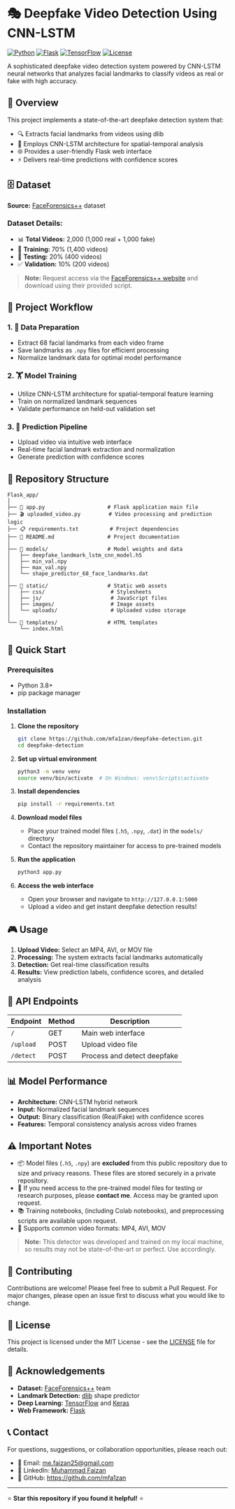 # 🎭 Deepfake Video Detection Using CNN-LSTM

[![Python](https://img.shields.io/badge/Python-3.8+-blue.svg)](https://python.org)
[![Flask](https://img.shields.io/badge/Flask-2.0+-green.svg)](https://flask.palletsprojects.com/)
[![TensorFlow](https://img.shields.io/badge/TensorFlow-2.0+-orange.svg)](https://tensorflow.org)
[![License](https://img.shields.io/badge/License-MIT-yellow.svg)](LICENSE)

A sophisticated deepfake video detection system powered by CNN-LSTM neural networks that analyzes facial landmarks to classify videos as real or fake with high accuracy.
 
## 🎯 Overview 

This project implements a state-of-the-art deepfake detection system that:

- 🔍 Extracts facial landmarks from videos using dlib
- 🧠 Employs CNN-LSTM architecture for spatial-temporal analysis
- 🌐 Provides a user-friendly Flask web interface
- ⚡ Delivers real-time predictions with confidence scores

## 🗄️ Dataset

**Source:** [FaceForensics++](https://github.com/ondyari/FaceForensics) dataset

### Dataset Details:

- 📊 **Total Videos:** 2,000 (1,000 real + 1,000 fake)
- 🎯 **Training:** 70% (1,400 videos)
- 🧪 **Testing:** 20% (400 videos)
- ✅ **Validation:** 10% (200 videos)

> **Note:** Request access via the [FaceForensics++ website](https://github.com/ondyari/FaceForensics) and download using their provided script.

## 🔄 Project Workflow

### 1. 📁 Data Preparation

- Extract 68 facial landmarks from each video frame
- Save landmarks as `.npy` files for efficient processing
- Normalize landmark data for optimal model performance

### 2. 🏋️ Model Training

- Utilize CNN-LSTM architecture for spatial-temporal feature learning
- Train on normalized landmark sequences
- Validate performance on held-out validation set

### 3. 🎯 Prediction Pipeline

- Upload video via intuitive web interface
- Real-time facial landmark extraction and normalization
- Generate prediction with confidence scores

## 📁 Repository Structure

```
Flask_app/
│
├── 🐍 app.py                    # Flask application main file
├── 🎬 uploaded_video.py         # Video processing and prediction logic
├── 📋 requirements.txt          # Project dependencies
├── 📖 README.md                 # Project documentation
│
├── 🤖 models/                   # Model weights and data
│   ├── deepfake_landmark_lstm_cnn_model.h5
│   ├── min_val.npy
│   ├── max_val.npy
│   └── shape_predictor_68_face_landmarks.dat
│
├── 🎨 static/                   # Static web assets
│   ├── css/                     # Stylesheets
│   ├── js/                      # JavaScript files
│   ├── images/                  # Image assets
│   └── uploads/                 # Uploaded video storage
│
└── 📄 templates/                # HTML templates
    └── index.html
```

## 🚀 Quick Start

### Prerequisites

- Python 3.8+
- pip package manager

### Installation

1. **Clone the repository**

   ```bash
   git clone https://github.com/mfa1zan/deepfake-detection.git
   cd deepfake-detection
   ```

2. **Set up virtual environment**

   ```bash
   python3 -m venv venv
   source venv/bin/activate  # On Windows: venv\Scripts\activate
   ```

3. **Install dependencies**

   ```bash
   pip install -r requirements.txt
   ```

4. **Download model files**

   - Place your trained model files (`.h5`, `.npy`, `.dat`) in the `models/` directory
   - Contact the repository maintainer for access to pre-trained models

5. **Run the application**

   ```bash
   python3 app.py
   ```

6. **Access the web interface**
   - Open your browser and navigate to `http://127.0.0.1:5000`
   - Upload a video and get instant deepfake detection results!

## 🎮 Usage

1. **Upload Video:** Select an MP4, AVI, or MOV file
2. **Processing:** The system extracts facial landmarks automatically
3. **Detection:** Get real-time classification results
4. **Results:** View prediction labels, confidence scores, and detailed analysis

## 🔧 API Endpoints

| Endpoint  | Method | Description                 |
| --------- | ------ | --------------------------- |
| `/`       | GET    | Main web interface          |
| `/upload` | POST   | Upload video file           |
| `/detect` | POST   | Process and detect deepfake |

## 📊 Model Performance

- **Architecture:** CNN-LSTM hybrid network
- **Input:** Normalized facial landmark sequences
- **Output:** Binary classification (Real/Fake) with confidence scores
- **Features:** Temporal consistency analysis across video frames

## ⚠️ Important Notes

- 📦 Model files (`.h5`, `.npy`) are **excluded** from this public repository due to size and privacy reasons. These files are stored securely in a private repository.
- 🔗 If you need access to the pre-trained model files for testing or research purposes, please **contact me**. Access may be granted upon request.
- 📚 Training notebooks, (including Colab notebooks), and preprocessing scripts are available upon request.
- 🎯 Supports common video formats: MP4, AVI, MOV

> **Note:** This detector was developed and trained on my local machine, so results may not be state-of-the-art or perfect. Use accordingly.

## 🤝 Contributing

Contributions are welcome! Please feel free to submit a Pull Request. For major changes, please open an issue first to discuss what you would like to change.

## 📄 License

This project is licensed under the MIT License - see the [LICENSE](LICENSE) file for details.

## 🙏 Acknowledgements

- **Dataset:** [FaceForensics++](https://github.com/ondyari/FaceForensics) team
- **Landmark Detection:** [dlib](http://dlib.net/) shape predictor
- **Deep Learning:** [TensorFlow](https://tensorflow.org/) and [Keras](https://keras.io/)
- **Web Framework:** [Flask](https://flask.palletsprojects.com/)

## 📞 Contact

For questions, suggestions, or collaboration opportunities, please reach out:

- 📧 Email: me.faizan25@gmail.com
- 💼 LinkedIn: [Muhammad Faizan](https://www.linkedin.com/in/muhammad-faizan-me/)
- 🐙 GitHub: https://github.com/mfa1zan

---

⭐ **Star this repository if you found it helpful!** ⭐
